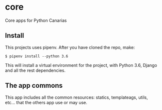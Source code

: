 # core
Core apps for Python Canarias

## Install

This projects uses pipenv. After you have cloned the repo, make:

~~~console
$ pipenv install --python 3.6
~~~

This will install a virtual environment for the project, with Python 3.6, Django and all the rest dependencies.

## The app commons

This app includes all the common resources: statics, templateags, utils, etc...
that the others app use or may use.
